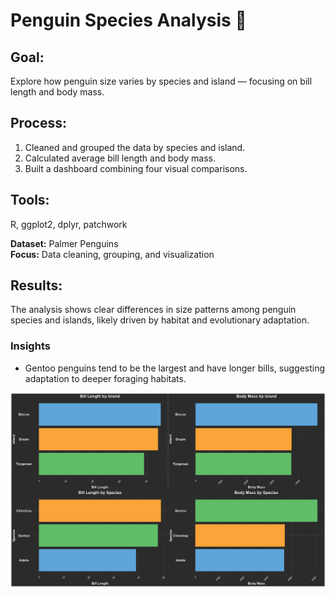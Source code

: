 # Penguin Species Analysis 🐧

## Goal:
Explore how penguin size varies by species and island — focusing on bill length and body mass.

## Process:
1. Cleaned and grouped the data by species and island.
2. Calculated average bill length and body mass.
3. Built a dashboard combining four visual comparisons.

## Tools:
R, ggplot2, dplyr, patchwork  

**Dataset:** Palmer Penguins  
**Focus:** Data cleaning, grouping, and visualization

## Results:
The analysis shows clear differences in size patterns among penguin species and islands, likely driven by habitat and evolutionary adaptation.

### Insights
- Gentoo penguins tend to be the largest and have longer bills, suggesting adaptation to deeper foraging habitats.

![Penguin Dashboard](penguin_dashboard.png)

